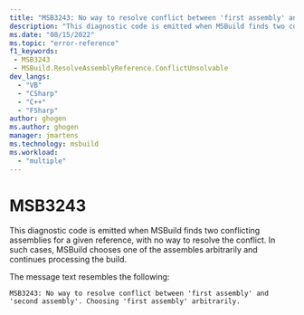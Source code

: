```yaml
---
title: "MSB3243: No way to resolve conflict between 'first assembly' and 'second assembly'. Choosing 'first assembly' arbitrarily."
description: "This diagnostic code is emitted when MSBuild finds two conflicting assemblies for a given reference, with no way to resolve the conflict."
ms.date: "08/15/2022"
ms.topic: "error-reference"
f1_keywords:
 - MSB3243
 - MSBuild.ResolveAssemblyReference.ConflictUnsolvable
dev_langs:
  - "VB"
  - "CSharp"
  - "C++"
  - "FSharp"
author: ghogen
ms.author: ghogen
manager: jmartens
ms.technology: msbuild
ms.workload:
  - "multiple"
---
```

# MSB3243

This diagnostic code is emitted when MSBuild finds two conflicting assemblies for a given reference, with no way to resolve the conflict. In such cases, MSBuild chooses one of the assembles arbitrarily and continues processing the build.

The message text resembles the following:

```output
MSB3243: No way to resolve conflict between 'first assembly' and 'second assembly'. Choosing 'first assembly' arbitrarily.
```
